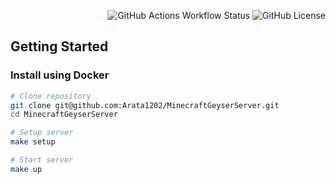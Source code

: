 <div align="right">

![GitHub Actions Workflow Status](https://img.shields.io/github/actions/workflow/status/Arata1202/MinecraftGeyserServer/deploy.yml)
![GitHub License](https://img.shields.io/github/license/Arata1202/MinecraftGeyserServer)

</div>

## Getting Started

### Install using Docker

```bash
# Clone repository
git clone git@github.com:Arata1202/MinecraftGeyserServer.git
cd MinecraftGeyserServer

# Setup server
make setup

# Start server
make up
```
